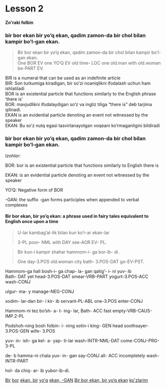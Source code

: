 # Lesson 2

**Zo'raki folbin**   

### bir bor    ekan bir  yo’q   ekan, qadim zamon-da    bir  chol      bilan  kampir       bo’l-gan   ekan.   

> Bir bor    ekan bir  yo’q   ekan, qadim zamon-da    bir  chol      bilan  kampir       bo’l-gan   ekan.  
> One BOR EV   one YO’Q EV    old      time-  LOC one old.man with old.woman be-PART EV.    

<Tooltip label="Bir">
<span>
BIR is a numeral that can be used as an indefinite article 
<br>
BIR: Son turkumiga kiradigan, bir so’zi noaniqlikni ifodalash uchun ham ishlatiladi  
 <br>
</span>
</Tooltip>

<Tooltip label="bor">
<span>
BOR is an existential particle that functions similarly to the English phrase ‘there is’   
<br>
BOR: mavjudlikni ifodalaydigan so’z va ingliz tiliga “there is” deb tarjima qilinadi.   
<br>
 </span>
</Tooltip>

<Tooltip label="ekan">
<span>
EKAN is an evidential particle denoting an event not witnessed by the speaker
<br>
EKAN: Bu so’z nutq egasi tasvirlanayotgan voqeani ko’rmaganligini bildiradi
<br>
</span>
</Tooltip>



### bir bor    ekan bir  yo’q   ekan, qadim zamon-da    bir  chol      bilan  kampir       bo’l-gan   ekan.   

*Izohlar:*    

BOR: bor is an existential particle that functions similarly to English there is  

EKAN: is an evidential particle denoting an event not witnessed by the speaker 

YO’Q: Negative form of BOR    

-GAN: the suffix -gan forms participles when appended to verbal complexes    

#### Bir bor ekan, bir yo’q ekan: a phrase used in fairy tales equivalent to English once upon a time 

> U-lar kambag’al-lik    bilan kun    ko’r-ar    ekan-lar
>
> 3-PL  poor-        NML with DAY see-AOR EV-  PL.

> Bir   kun-i          kampir       shahar hammom-i-         ga     bor-ib- di.  
>
> One day-3.POS old.woman city     bath-        3.POS-DAT go-EV-PST.

Hammom-ga   hali bosh-i-         ga      chap-  la-     gan     qatig’-  i-         ni      yuv-   ib        
Bath-       DAT yet head-3.POS-DAT smear-VRB-PART yogurt-3.POS-ACC wash-CONJ 

ulgur-     ma-   y 
manage-NEG-CONJ 

xodim-  lar-dan   bir-  i          kir-   ib
servant-PL-ABL one-3.POS enter-CONJ

Hammom-ni      tez  bo’sh- a-       t-         ing-     lar,
Bath-        ACC fast empty-VRB-CAUS-IMP.2-PL 

Podshoh-ning bosh folbin-        i-          ning  xotin-i 
king-      GEN head soothsayer-3.POS-GEN wife- 3.POS

yuv-  in-       ish-    ga      kel-    a-        yap- ti-lar
wash-INTR-NML-DAT come-CONJ-PRG-3-PL 

de-  b        hamma-ni      chala            yuv-   in-      gan 
say-CONJ all-      ACC incompletely wash-INTR-PART 

hol-  da      chiq-  ar-       ib       yubor-ib-di.

[Bir](/  "MA'NO: One, a SHAKL:one IZOH: bir is a numeral that is can also be")
[bor](/ "BOR is an existential particle that functions similarly to English there is")
[ekan, ](/ "EKAN is an evidential particle denoting an event not witnessed by the speaker")
[bir](/  "MA'NO: One, a SHAKL:one IZOH: bir is a numeral that is can also be")
[yo'q](/ "Negative form of BOR")
[ekan, ](/ "EKAN is an evidential particle denoting an event not witnessed by the speaker")
[-GAN](/ "the suffix -gan forms participles when appended to verbal complexes")
[Bir bor ekan, bir yo’q ekan](/ "a phrase used in fairy tales equivalent to English once upon a time")
[ko'zlarim](/  "KO'ZLARIM SHAKL: [eye-PL-1.POS] IZOH: lar is a plural particle; -im is a possessive suffix for the first person")
